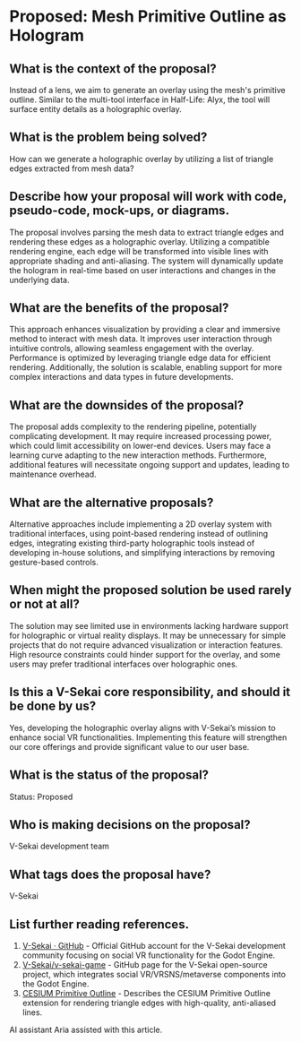 # Proposed: Mesh Primitive Outline as Hologram

## What is the context of the proposal?

Instead of a lens, we aim to generate an overlay using the mesh's primitive outline. Similar to the multi-tool interface in Half-Life: Alyx, the tool will surface entity details as a holographic overlay.

## What is the problem being solved?

How can we generate a holographic overlay by utilizing a list of triangle edges extracted from mesh data?

## Describe how your proposal will work with code, pseudo-code, mock-ups, or diagrams.

The proposal involves parsing the mesh data to extract triangle edges and rendering these edges as a holographic overlay. Utilizing a compatible rendering engine, each edge will be transformed into visible lines with appropriate shading and anti-aliasing. The system will dynamically update the hologram in real-time based on user interactions and changes in the underlying data.

## What are the benefits of the proposal?

This approach enhances visualization by providing a clear and immersive method to interact with mesh data. It improves user interaction through intuitive controls, allowing seamless engagement with the overlay. Performance is optimized by leveraging triangle edge data for efficient rendering. Additionally, the solution is scalable, enabling support for more complex interactions and data types in future developments.

## What are the downsides of the proposal?

The proposal adds complexity to the rendering pipeline, potentially complicating development. It may require increased processing power, which could limit accessibility on lower-end devices. Users may face a learning curve adapting to the new interaction methods. Furthermore, additional features will necessitate ongoing support and updates, leading to maintenance overhead.

## What are the alternative proposals?

Alternative approaches include implementing a 2D overlay system with traditional interfaces, using point-based rendering instead of outlining edges, integrating existing third-party holographic tools instead of developing in-house solutions, and simplifying interactions by removing gesture-based controls.

## When might the proposed solution be used rarely or not at all?

The solution may see limited use in environments lacking hardware support for holographic or virtual reality displays. It may be unnecessary for simple projects that do not require advanced visualization or interaction features. High resource constraints could hinder support for the overlay, and some users may prefer traditional interfaces over holographic ones.

## Is this a V-Sekai core responsibility, and should it be done by us?

Yes, developing the holographic overlay aligns with V-Sekai’s mission to enhance social VR functionalities. Implementing this feature will strengthen our core offerings and provide significant value to our user base.

## What is the status of the proposal?

Status: Proposed <!-- Draft | Proposed | Rejected | Accepted | Deprecated | Superseded by -->

## Who is making decisions on the proposal?

V-Sekai development team

## What tags does the proposal have?

V-Sekai

## List further reading references.

1. [V-Sekai · GitHub](https://github.com/v-sekai) - Official GitHub account for the V-Sekai development community focusing on social VR functionality for the Godot Engine.
2. [V-Sekai/v-sekai-game](https://github.com/v-sekai/v-sekai-game) - GitHub page for the V-Sekai open-source project, which integrates social VR/VRSNS/metaverse components into the Godot Engine.
3. [CESIUM Primitive Outline](https://github.com/KhronosGroup/glTF/blob/main/extensions/2.0/Vendor/CESIUM_primitive_outline/README.md) - Describes the CESIUM Primitive Outline extension for rendering triangle edges with high-quality, anti-aliased lines.

AI assistant Aria assisted with this article.
